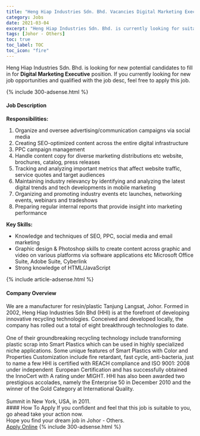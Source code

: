 ```yaml
---
title: "Heng Hiap Industries Sdn. Bhd. Vacancies Digital Marketing Executive" 
category: Jobs 
date: 2021-03-04 
excerpt: "Heng Hiap Industries Sdn. Bhd. is currently looking for suitable person to fill in the Digital Marketing Executive which based in Johor - Others" 
tags: [Johor - Others] 
toc: true 
toc_label: TOC 
toc_icon: "fire" 
--- 
```


<p>Heng Hiap Industries Sdn. Bhd. is looking for new potential candidates to fill in for <b>Digital Marketing Executive</b> position. If you currently looking for new job opportunities and qualified with the job desc, feel free to apply this job.
</p>{% include 300-adsense.html %} 
<div><div><h4>Job Description</h4></div><div><div><span><div><p><strong>Responsibilities:</strong></p><ol><li>Organize and oversee advertising/communication campaigns via social media</li><li>Creating SEO-optimized content across the entire digital infrastructure</li><li>PPC campaign management</li><li>Handle content copy for diverse marketing distributions etc website, brochures, catalog, press releases</li><li>Tracking and analyzing important metrics that affect website traffic, service quotes and target audiences</li><li>Maintaining industry relevancy by identifying and analyzing the latest digital trends and tech developments in mobile marketing</li><li>Organizing and promoting industry events etc launches, networking events, webinars and tradeshows</li><li>Preparing regular internal reports that provide insight into marketing performance</li></ol><p><strong>Key Skills:</strong></p><ul><li>Knowledge and techniques of SEO, PPC, social media and email marketing</li><li>Graphic design &amp; Photoshop skills to create content across graphic and video on various platforms via software applications etc Microsoft Office Suite, Adobe Suite, Cyberlink</li><li>Strong knowledge of HTML/JavaScript</li></ul></div></span></div></div></div> 
{% include article-adsense.html %} 
<div><div><h4>Company Overview</h4></div><div><div><span><div><div>We are a manufacturer for resin/plastic&#160;Tanjung Langsat, Johor. Formed in 2002, Heng Hiap Industries Sdn Bhd (HHI) is at the forefront of developing innovative recycling technologies. Conceived and developed locally, the company has rolled out a total of eight breakthrough technologies to date.</div>
<div><br>
One of their groundbreaking recycling technology include transforming plastic scrap into Smart Plastics which can be used in highly specialized niche applications. Some unique features of Smart Plastics with Color and Properties Customization include fire retardant, fast cycle, anti-bacteria, just to name a few HHI is certified with REACH compliance and ISO 9001: 2008 under independent&#160; European Certification and has successfully obtained the InnoCert with A rating under MIGHT. HHI has also been awarded two prestigious accolades, namely the Enterprise 50 in December 2010 and the winner of the Gold Category at International Quality.</div>
<div><br>
Summit in New York, USA, in 2011.</div></div></span></div></div></div> 
#### How To Apply 
If you confident and feel that this job is suitable to you, go ahead take your action now. <br/> 
Hope you find your dream job in Johor - Others. <br/> 
<a href="https://www.jobstreet.com.my/en/job/digital-marketing-executive-4487548?jobId=jobstreet-my-job-4487548&" class="btn btn--info" target="_blank" rel="nofollow noopenner">Apply Online</a> 
{% include 300-adsense.html %} 